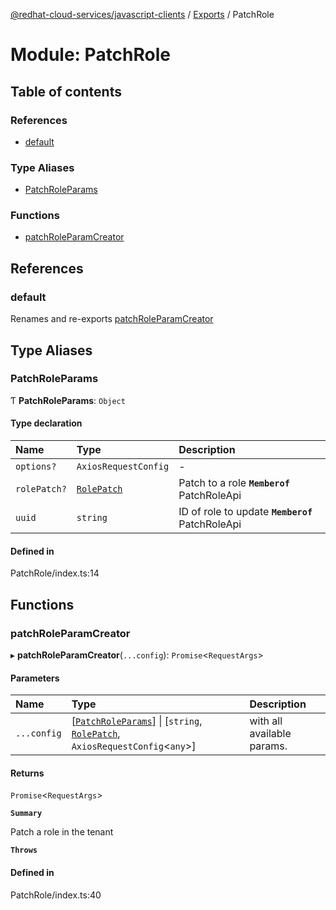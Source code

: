 [@redhat-cloud-services/javascript-clients](../README.md) / [Exports](../modules.md) / PatchRole

# Module: PatchRole

## Table of contents

### References

- [default](PatchRole.md#default)

### Type Aliases

- [PatchRoleParams](PatchRole.md#patchroleparams)

### Functions

- [patchRoleParamCreator](PatchRole.md#patchroleparamcreator)

## References

### default

Renames and re-exports [patchRoleParamCreator](PatchRole.md#patchroleparamcreator)

## Type Aliases

### PatchRoleParams

Ƭ **PatchRoleParams**: `Object`

#### Type declaration

| Name | Type | Description |
| :------ | :------ | :------ |
| `options?` | `AxiosRequestConfig` | - |
| `rolePatch?` | [`RolePatch`](../interfaces/types.RolePatch.md) | Patch to a role **`Memberof`** PatchRoleApi |
| `uuid` | `string` | ID of role to update **`Memberof`** PatchRoleApi |

#### Defined in

PatchRole/index.ts:14

## Functions

### patchRoleParamCreator

▸ **patchRoleParamCreator**(`...config`): `Promise`\<`RequestArgs`\>

#### Parameters

| Name | Type | Description |
| :------ | :------ | :------ |
| `...config` | [[`PatchRoleParams`](PatchRole.md#patchroleparams)] \| [`string`, [`RolePatch`](../interfaces/types.RolePatch.md), `AxiosRequestConfig`\<`any`\>] | with all available params. |

#### Returns

`Promise`\<`RequestArgs`\>

**`Summary`**

Patch a role in the tenant

**`Throws`**

#### Defined in

PatchRole/index.ts:40
